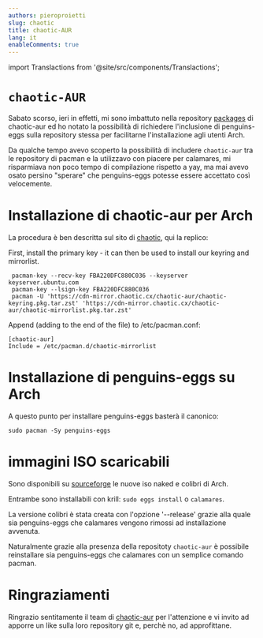 ```yaml
---
authors: pieroproietti
slug: chaotic
title: chaotic-AUR
lang: it
enableComments: true
---
```


import Translactions from '@site/src/components/Translactions';

<Translactions />

# `chaotic-AUR`

Sabato scorso, ieri in effetti, mi sono imbattuto nella repository [packages](https://github.com/chaotic-aur/packages) di chaotic-aur ed ho notato la possibilità di richiedere l'inclusione di penguins-eggs sulla repository stessa per facilitarne l'installazione agli utenti Arch.

Da qualche tempo avevo scoperto la possibilità di includere `chaotic-aur` tra le repository di pacman e la utilizzavo con piacere per calamares, mi risparmiava non poco tempo di compilazione rispetto a yay, ma mai avevo osato persino "sperare" che penguins-eggs potesse essere accettato così velocemente.


# Installazione di chaotic-aur per Arch

La procedura è ben descritta sul sito di [chaotic](https://aur.chaotic.cx/), qui la replico:

First, install the primary key - it can then be used to install our keyring and mirrorlist.

```
 pacman-key --recv-key FBA220DFC880C036 --keyserver keyserver.ubuntu.com
 pacman-key --lsign-key FBA220DFC880C036
 pacman -U 'https://cdn-mirror.chaotic.cx/chaotic-aur/chaotic-keyring.pkg.tar.zst' 'https://cdn-mirror.chaotic.cx/chaotic-aur/chaotic-mirrorlist.pkg.tar.zst'
```

Append (adding to the end of the file) to /etc/pacman.conf:
```
[chaotic-aur]
Include = /etc/pacman.d/chaotic-mirrorlist
```

# Installazione di penguins-eggs su Arch
A questo punto per installare penguins-eggs basterà il canonico:

```
sudo pacman -Sy penguins-eggs
```

# immagini ISO scaricabili
Sono disponibili su [sourceforge](https://sourceforge.net/projects/penguins-eggs/files/ISOS/arch/) le nuove iso naked e colibri di Arch.

Entrambe sono installabili con krill: `sudo eggs install` o `calamares`.

La versione colibri è stata creata con l'opzione '--release' grazie alla quale sia penguins-eggs che calamares vengono rimossi ad installazione avvenuta.

Naturalmente grazie alla presenza della repositoty `chaotic-aur` è possibile reinstallare sia penguins-eggs che calamares con un semplice comando pacman.

# Ringraziamenti
Ringrazio sentitamente il team di [chaotic-aur](https://aur.chaotic.cx) per l'attenzione e vi invito ad apporre un like sulla loro repository git e, perchè no, ad approfittane.


